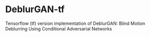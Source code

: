 # DeblurGAN-tf
Tensorflow (tf) version implementation of DeblurGAN: Blind Motion Deblurring Using Conditional Adversarial Networks
